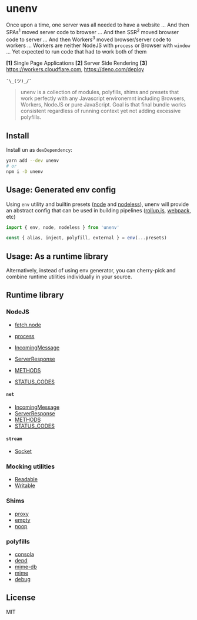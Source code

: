 <!-- ![un](https://user-images.githubusercontent.com/904724/101664001-a16a7980-3a4b-11eb-9801-3c873ed56a51.png) -->

# unenv

Once upon a time, one server was all needed to have a website
... And then SPAs<sup>1</sup> moved server code to browser
... And then SSR<sup>2</sup> moved browser code to server
... And then Workers<sup>3</sup> moved browser/server code to workers
... Workers are neither NodeJS with `process` or Browser with `window`
... Yet expected to run code that had to work both of them

**[1]** Single Page Applications
**[2]** Server Side Rendering
**[3]** https://workers.cloudflare.com, https://deno.com/deploy

 ```
 ¯\_(ツ)_/¯
 ````

> unenv is a collection of modules, polyfills, shims and presets that work perfectly with any Javascript environemnt including Browsers, Workers, NodeJS or pure JavaScript. Goal is that final bundle works consistent regardless of running context yet not adding excessive polyfills.


## Install

Install un as `devDependency`:

```bash
yarn add --dev unenv
# or
npm i -D unenv
```

## Usage: Generated env config

Using `env` utility and builtin presets ([node](./src/presets/node.ts) and [nodeless](./src/presets/nodeless.ts)), unenv will provide an abstract config that can be used in building pipelines ([rollup.js](https://rollupjs.org), [webpack](https://webpack.js.org), etc)

```js
import { env, node, nodeless } from 'unenv'

const { alias, inject, polyfill, external } = env(...presets)
```

## Usage: As a runtime library

Alternatively, instead of using env generator, you can cherry-pick and combine runtime utilities individually in your source.

## Runtime library

### NodeJS

- [fetch.node](./src/runtime/polyfill/fetch.node.ts)
- [process](./src/runtime/polyfill/process.ts)

- [IncomingMessage](./src/runtime/node/http/request.ts)
- [ServerResponse](./src/runtime/node/http/request.ts)
- [METHODS](./src/runtime/node/http/consts.ts)
- [STATUS_CODES](./src/runtime/node/http/consts.ts)

#### `net`

- [IncomingMessage](./src/runtime/node/http/request.ts)
- [ServerResponse](./src/runtime/node/http/request.ts)
- [METHODS](./src/runtime/node/http/consts.ts)
- [STATUS_CODES](./src/runtime/node/http/consts.ts)

#### `stream`

- [Socket](./src/runtime/node/net/socket.ts)

### Mocking utilities

- [Readable](./src/runtime/node/stream/readable.ts)
- [Writable](./src/runtime/node/stream/writable.ts)

### Shims

- [proxy](./src/runtime/mock/proxy.ts)
- [empty](./src/runtime/mock/empty.ts)
- [noop](./src/runtime/mock/noop.ts)

### polyfills

- [consola](./src/runtime/npm/consola.ts)
- [depd](./src/runtime/npm/depd.ts)
- [mime-db](./src/runtime/npm/mime-db.ts)
- [mime](./src/runtime/npm/mime.ts)
- [debug](./src/runtime/npm/debug.ts)

## License

MIT
